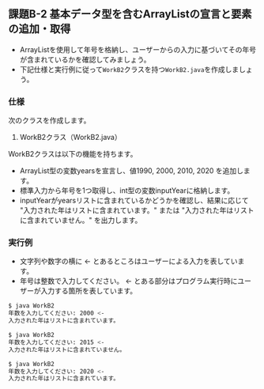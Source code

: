 ## 課題B-2 基本データ型を含むArrayListの宣言と要素の追加・取得

- ArrayListを使用して年号を格納し、ユーザーからの入力に基づいてその年号が含まれているかを確認してみましょう。
- 下記仕様と実行例に従って`WorkB2`クラスを持つ`WorkB2.java`を作成しましょう。

### 仕様

次のクラスを作成します。

1. WorkB2クラス（WorkB2.java）

WorkB2クラスは以下の機能を持ちます。
- ArrayList<Integer>型の変数yearsを宣言し、値1990, 2000, 2010, 2020 を追加します。
- 標準入力から年号を1つ取得し、int型の変数inputYearに格納します。
- inputYearがyearsリストに含まれているかどうかを確認し、結果に応じて "入力された年はリストに含まれています。" または "入力された年はリストに含まれていません。" を出力します。

### 実行例

- 文字列や数字の横に <- とあるところはユーザーによる入力を表しています。
- 年号は整数で入力してください。 <- とある部分はプログラム実行時にユーザーが入力する箇所を表しています。

```sh
$ java WorkB2
年数を入力してください: 2000 <-
入力された年はリストに含まれています。

$ java WorkB2
年数を入力してください: 2015 <-
入力された年はリストに含まれていません。

$ java WorkB2
年数を入力してください: 2020 <-
入力された年はリストに含まれています。

```